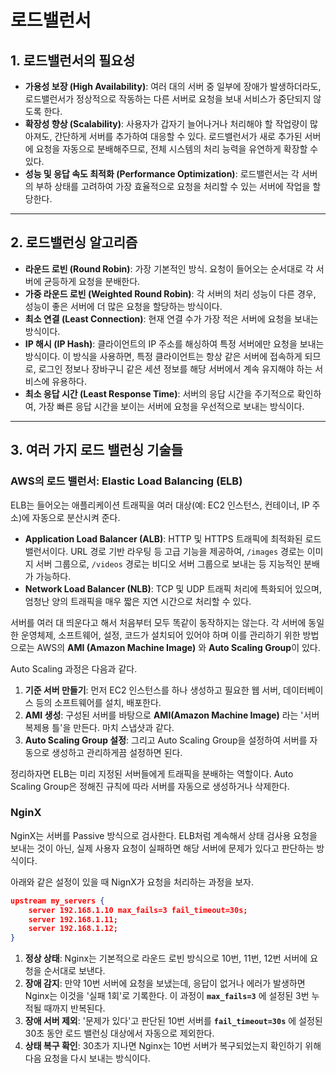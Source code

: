 # 로드밸런서

## 1. 로드밸런서의 필요성

- **가용성 보장 (High Availability)**: 여러 대의 서버 중 일부에 장애가 발생하더라도, 로드밸런서가 정상적으로 작동하는 다른 서버로 요청을 보내 서비스가 중단되지 않도록 한다.
- **확장성 향상 (Scalability)**: 사용자가 갑자기 늘어나거나 처리해야 할 작업량이 많아져도, 간단하게 서버를 추가하여 대응할 수 있다. 로드밸런서가 새로 추가된 서버에 요청을 자동으로 분배해주므로, 전체 시스템의 처리 능력을 유연하게 확장할 수 있다.
- **성능 및 응답 속도 최적화 (Performance Optimization)**: 로드밸런서는 각 서버의 부하 상태를 고려하여 가장 효율적으로 요청을 처리할 수 있는 서버에 작업을 할당한다.

---

## 2. 로드밸런싱 알고리즘

- **라운드 로빈 (Round Robin)**: 가장 기본적인 방식. 요청이 들어오는 순서대로 각 서버에 균등하게 요청을 분배한다.
- **가중 라운드 로빈 (Weighted Round Robin)**: 각 서버의 처리 성능이 다른 경우, 성능이 좋은 서버에 더 많은 요청을 할당하는 방식이다.
- **최소 연결 (Least Connection)**: 현재 연결 수가 가장 적은 서버에 요청을 보내는 방식이다.
- **IP 해시 (IP Hash)**: 클라이언트의 IP 주소를 해싱하여 특정 서버에만 요청을 보내는 방식이다. 이 방식을 사용하면, 특정 클라이언트는 항상 같은 서버에 접속하게 되므로, 로그인 정보나 장바구니 같은 세션 정보를 해당 서버에서 계속 유지해야 하는 서비스에 유용하다.
- **최소 응답 시간 (Least Response Time)**: 서버의 응답 시간을 주기적으로 확인하여, 가장 빠른 응답 시간을 보이는 서버에 요청을 우선적으로 보내는 방식이다.

---

## 3. 여러 가지 로드 밸런싱 기술들

### AWS의 로드 밸런서: Elastic Load Balancing (ELB)

ELB는 들어오는 애플리케이션 트래픽을 여러 대상(예: EC2 인스턴스, 컨테이너, IP 주소)에 자동으로 분산시켜 준다.

- **Application Load Balancer (ALB)**: HTTP 및 HTTPS 트래픽에 최적화된 로드 밸런서이다. URL 경로 기반 라우팅 등 고급 기능을 제공하여, `/images` 경로는 이미지 서버 그룹으로, `/videos` 경로는 비디오 서버 그룹으로 보내는 등 지능적인 분배가 가능하다.
- **Network Load Balancer (NLB)**: TCP 및 UDP 트래픽 처리에 특화되어 있으며, 엄청난 양의 트래픽을 매우 짧은 지연 시간으로 처리할 수 있다.

서버를 여러 대 띄운다고 해서 처음부터 모두 똑같이 동작하지는 않는다. 각 서버에 동일한 운영체제, 소프트웨어, 설정, 코드가 설치되어 있어야 하며 이를 관리하기 위한 방법으로는 AWS의 **AMI (Amazon Machine Image)** 와 **Auto Scaling Group**이 있다.

Auto Scaling 과정은 다음과 같다.

1. **기준 서버 만들기**: 먼저 EC2 인스턴스를 하나 생성하고 필요한 웹 서버, 데이터베이스 등의 소프트웨어를 설치, 배포한다.
2. **AMI 생성**: 구성된 서버를 바탕으로 **AMI(Amazon Machine Image)** 라는 '서버 복제용 틀'을 만든다. 마치 스냅샷과 같다.
3. **Auto Scaling Group 설정**: 그리고 Auto Scaling Group을 설정하여 서버를 자동으로 생성하고 관리하게끔 설정하면 된다.

정리하자면 ELB는 미리 지정된 서버들에게 트래픽을 분배하는 역할이다. Auto Scaling Group은 정해진 규칙에 따라 서버를 자동으로 생성하거나 삭제한다.

### NginX

NginX는 서버를 Passive 방식으로 검사한다. ELB처럼 계속해서 상태 검사용 요청을 보내는 것이 아닌, 실제 사용자 요청이 실패하면 해당 서버에 문제가 있다고 판단하는 방식이다.

아래와 같은 설정이 있을 때 NignX가 요청을 처리하는 과정을 보자.

```json
upstream my_servers {
    server 192.168.1.10 max_fails=3 fail_timeout=30s;
    server 192.168.1.11;
    server 192.168.1.12;
}
```

1. **정상 상태**: Nginx는 기본적으로 라운드 로빈 방식으로 10번, 11번, 12번 서버에 요청을 순서대로 보낸다.
2. **장애 감지**: 만약 10번 서버에 요청을 보냈는데, 응답이 없거나 에러가 발생하면 Nginx는 이것을 '실패 1회'로 기록한다. 이 과정이 **`max_fails=3`** 에 설정된 3번 누적될 때까지 반복된다.
3. **장애 서버 제외**: '문제가 있다'고 판단된 10번 서버를 **`fail_timeout=30s`** 에 설정된 30초 동안 로드 밸런싱 대상에서 자동으로 제외한다.
4. **상태 복구 확인**: 30초가 지나면 Nginx는 10번 서버가 복구되었는지 확인하기 위해 다음 요청을 다시 보내는 방식이다.
